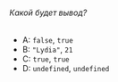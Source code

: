 ###### Какой будет вывод?

-   A: `false`, `true`
-   B: `"Lydia"`, `21`
-   C: `true`, `true`
-   D: `undefined`, `undefined`

